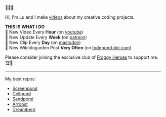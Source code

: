 🌱🐸🌱

Hi, I'm Lu and I make <a href="https://www.youtube.com/c/TodePond">videos</a> about my creative coding projects.<br>

**THIS IS WHAT I DO**<br>
🐸 New Video Every **Hour** (on <a href="https://www.youtube.com/c/TodePond">youtube</a>)<br>
🐸 New Update Every **Week** (on <a href="https://patreon.com/todepond">patreon</a>)<br>
🐸 New Clip Every **Day** (on <a href="https://elk.zone/mas.to/@TodePond">mastodon</a>)<br>
🐸 New Wikiblogarden Post **Very Often** (on <a href="https://todepond.com">todepond dot com</a>)<br>

Please consider joining the exclusive club of <a href="https://patreon.com/todepond">Froggy Heroes</a> to support me. 🏆🐸

<hr>

My best repos:
- [Screenpond](https://github.com/TodePond/Screenpond)
- [Cellpond](https://github.com/TodePond/Cellpond)
- [Sandpond](https://github.com/TodePond/Sandpond)
- [Arroost](https://github.com/TodePond/Arroost)
- [Dreamberd](https://github.com/TodePond/Dreamberd)
